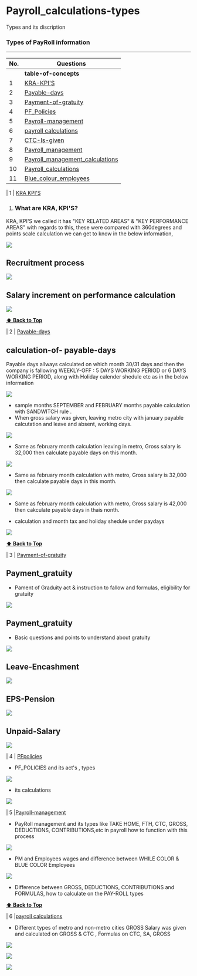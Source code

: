 # Payroll_calculations-types
Types and its discription 

### Types of PayRoll information
--------------------------------------------

| No.| Questions                                                                                                                                                                   |
| ---| ----------------------------------------------------------------------------------------------------------------------------------------------------------------------------------------------------------------------------------------------------------------------|
|    | **table-of-concepts**                                                                                                                                                          |                                                                                                                                                                    
| 1  | [KRA-KPI'S](#)                                                                                                                                                           |
| 2  | [Payable-days](#)                                                                                                                                                        |
| 3  | [Payment-of-gratuity](#)                                                                                                                                                         |
| 4  | [PF_Policies](#)                                                                                                                                                
| 5   |[Payroll-management](#)                                                                                                                                                 |
| 6 |[payroll calculations](#)                                                                                                                                                 |  
| 7 |[CTC-Is-given](#)                                                                                                                                                         |                                                                      
| 8 |[Payroll_management](#)                                                                                                                                                  | 
| 9 |[Payroll_management_calculations](#)                                                                                                                                     |                                                   
| 10 |[Payroll_calculations](#)                                                                                                                                               |                                                        
| 11 |[Blue_colour_employees](#)                                                                                                                                              |  









  


| 1  | [KRA KPI'S](#) 

1.  ### What are KRA, KPI'S?
   KRA, KPI'S we called it has "KEY RELATED AREAS" & "KEY PERFORMANCE AREAS" with regards to 
   this, these were compared with 360degrees and points scale calculation we can get to know in 
   the below information,
   
   ![](./py/image1.png)
 
## Recruitment process 
![](./py/image2.png)

## Salary increment on performance calculation
![](./py/image3.png)
   
**[⬆ Back to Top](#Payroll_calculations-types)**

   
   | 2  | [Payable-days](#)     

## calculation-of- payable-days
<p> Payable days allways calculated on which month 30/31 days and then the company is fallowing WEEKLY-OFF : 5 DAYS WORKING PERIOD or 6 DAYS WORKING PERIOD, along with Holiday calender shedule etc as in the below information </p>
   
![](./payabledays/image1.png)

<ul><li> sample months SEPTEMBER and FEBRUARY months payable calculation with SANDWITCH rule .</ll>

<li> When gross salary was given, leaving metro city with january payable calcutation and leave and absent, working days. </li></ul>

 ![](./payabledays/image2.png)

<ul><li> Same as february month calculation leaving in metro, Gross salary is 32,000 then calculate payable days on this month. </li></ul
                                                                                                                        
  ![](./payabledays/image3.png)

<ul><li> Same as february month calculation with metro, Gross salary is 32,000 then calculate payable days in this month. </li></ul
                                                         
 ![](./payabledays/image4.png)
 <ul><li> Same as february month calculation with metro, Gross salary is 42,000 then cakculate payable days in thais nonth. </li></ul>
                                                         
<ul><li>calculation and month tax and holiday shedule under paydays
</li></ul>

 ![](./payabledays/image5.png)

**[⬆ Back to Top](#Payroll_calculations-types)**



| 3  | [Payment-of-gratuity](#) 

## Payment_gratuity 
<ul><li> Pament of Graduity act & instruction to fallow and formulas, eligibility for gratuity </li></ul>

![](./paymentofgratuity/image1.png)


 ## Payment_gratuity 
 <ul><li> Basic questions and points to understand about gratuity </li></ul>
 
![](./paymentofgratuity/image2.png)

 
## Leave-Encashment
![](./paymentofgratuity/image3.png)


## EPS-Pension 
![](./paymentofgratuity/image4.png)

## Unpaid-Salary
![](./paymentofgratuity/image5.png)



| 4  | [PFpolicies](#) 
 <ul><li>PF_POLICIES and its act's , types</li></ul>
 
![](./PFpolicies/image1.png)

<ul><li> its calculations </ul></li>

![](./PFpolicies/image2.png)





 | 5   |[Payroll-management](#)
  <ul><li> PayRoll management and its types like TAKE HOME, FTH, CTC, GROSS, DEDUCTIONS, CONTRIBUTIONS,etc in payroll how to function with this process </li></ul>
 
 ![](./payrollManagement/image1.png)

 
 <ul><li> PM and Employees wages and difference between WHILE COLOR & BLUE COLOR Employees  </li></ul>
 
  ![](./payrollManagement/image2.png)

 <ul><li> Difference between GROSS, DEDUCTIONS, CONTRIBUTIONS and FORMULAS, how to calculate on the PAY-ROLL types </li></ul>
 
**[⬆ Back to Top](#Payroll_calculations-types)**

| 6 |[payroll calculations](#)  

<ul><li> Different types of metro and non-metro cities GROSS Salary was given and calculated on GROSS & CTC , Formulas on CTC, SA, GROSS </li></ul>
 
 ![](./payrollcalculations/image1.png)

 ![](./payrollcalculations/image2.png)

 ![](./payrollcalculations/image3.png)

 



